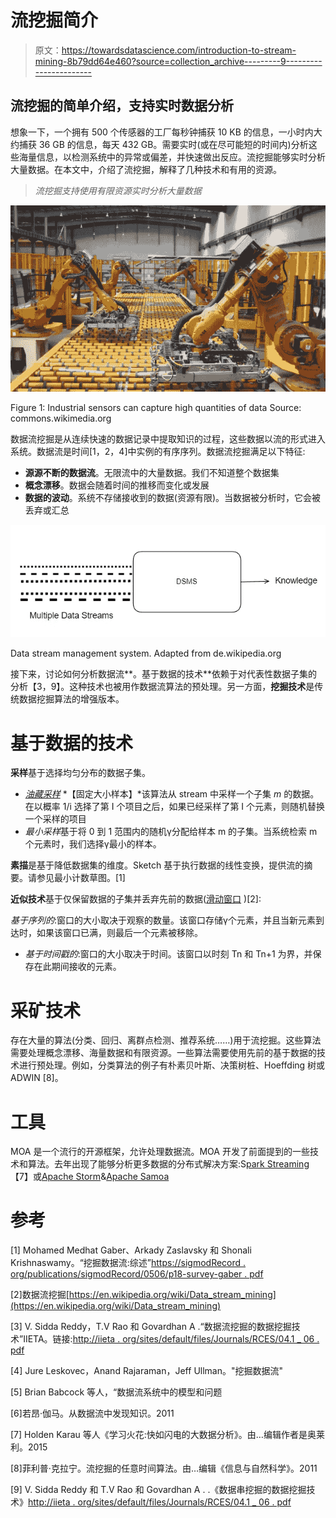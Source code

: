 # 流挖掘简介

> 原文：<https://towardsdatascience.com/introduction-to-stream-mining-8b79dd64e460?source=collection_archive---------9----------------------->

## 流挖掘的简单介绍，支持实时数据分析

想象一下，一个拥有 500 个传感器的工厂每秒钟捕获 10 KB 的信息，一小时内大约捕获 36 GB 的信息，每天 432 GB。需要实时(或在尽可能短的时间内)分析这些海量信息，以检测系统中的异常或偏差，并快速做出反应。流挖掘能够实时分析大量数据。在本文中，介绍了流挖掘，解释了几种技术和有用的资源。

> *流挖掘支持使用有限资源实时分析大量数据*

![](img/59bc592ffa8dbb0e25a3f7ad10269735.png)

Figure 1: Industrial sensors can capture high quantities of data Source: commons.wikimedia.org

数据流挖掘是从连续快速的数据记录中提取知识的过程，这些数据以流的形式进入系统。数据流是时间[1，2，4]中实例的有序序列。数据流挖掘满足以下特征:

*   **源源不断的数据流**。无限流中的大量数据。我们不知道整个数据集
*   **概念漂移**。数据会随着时间的推移而变化或发展
*   **数据的波动**。系统不存储接收到的数据(资源有限)。当数据被分析时，它会被丢弃或汇总

![](img/630395d1d1ffcdaf7e380b22ca57688e.png)

Data stream management system. Adapted from de.wikipedia.org

接下来，讨论如何分析数据流**。基于数据的技术**依赖于对代表性数据子集的分析【3，9】。这种技术也被用作数据流算法的预处理。另一方面，**挖掘技术**是传统数据挖掘算法的增强版本。

# **基于数据的技术**

**采样**基于选择均匀分布的数据子集。

*   [*油藏采样*](https://en.wikipedia.org/wiki/Reservoir_sampling) *【固定大小样本】*该算法从 stream 中采样一个子集 *m* 的数据。在以概率 1/i 选择了第 I 个项目之后，如果已经采样了第 I 个元素，则随机替换一个采样的项目
*   *最小采样*基于将 0 到 1 范围内的随机γ分配给样本 m 的子集。当系统检索 m 个元素时，我们选择γ最小的样本。

**素描**是基于降低数据集的维度。Sketch 基于执行数据的线性变换，提供流的摘要。请参见最小计数草图。[1]

**近似技术**基于仅保留数据的子集并丢弃先前的数据([滑动窗口](https://www.sciencedirect.com/topics/computer-science/sliding-window) )[2]:

*基于序列的*:窗口的大小取决于观察的数量。该窗口存储γ个元素，并且当新元素到达时，如果该窗口已满，则最后一个元素被移除。

*   *基于时间戳的*:窗口的大小取决于时间。该窗口以时刻 Tn 和 Tn+1 为界，并保存在此期间接收的元素。

# **采矿技术**

存在大量的算法(分类、回归、离群点检测、推荐系统……)用于流挖掘。这些算法需要处理概念漂移、海量数据和有限资源。一些算法需要使用先前的基于数据的技术进行预处理。例如，分类算法的例子有朴素贝叶斯、决策树桩、Hoeffding 树或 ADWIN [8]。

# **工具**

MOA 是一个流行的开源框架，允许处理数据流。MOA 开发了前面提到的一些技术和算法。去年出现了能够分析更多数据的分布式解决方案:S[park Streaming](https://spark.apache.org/docs/latest/streaming-programming-guide.html)【7】或[Apache Storm](https://storm.apache.org)&[Apache Samoa](https://samoa.incubator.apache.org)

# 参考

[1] Mohamed Medhat Gaber、Arkady Zaslavsky 和 Shonali Krishnaswamy。“挖掘数据流:综述”[https://sigmodRecord . org/publications/sigmodRecord/0506/p18-survey-gaber . pdf](https://sigmodrecord.org/publications/sigmodRecord/0506/p18-survey-gaber.pdf)

[2]数据流挖掘[https://en.wikipedia.org/wiki/Data_stream_mining](https://en.wikipedia.org/wiki/Data_stream_mining)

[3] V. Sidda Reddy，T.V Rao 和 Govardhan A .“数据流挖掘的数据挖掘技术”IIETA。链接:[http://iieta . org/sites/default/files/Journals/RCES/04.1 _ 06 . pdf](http://iieta.org/sites/default/files/Journals/RCES/04.1_06.pdf)

[4] Jure Leskovec，Anand Rajaraman，Jeff Ullman。"挖掘数据流"

[5] Brian Babcock 等人，“数据流系统中的模型和问题

[6]若昂·伽马。从数据流中发现知识。2011

[7] Holden Karau 等人《学习火花:快如闪电的大数据分析》。由…编辑作者是奥莱利。2015

[8]菲利普·克拉宁。流挖掘的任意时间算法。由…编辑《信息与自然科学》。2011

[9] V. Sidda Reddy 和 T.V Rao 和 Govardhan A . .《数据串挖掘的数据挖掘技术》[http://iieta . org/sites/default/files/Journals/RCES/04.1 _ 06 . pdf](http://iieta.org/sites/default/files/Journals/RCES/04.1_06.pdf)